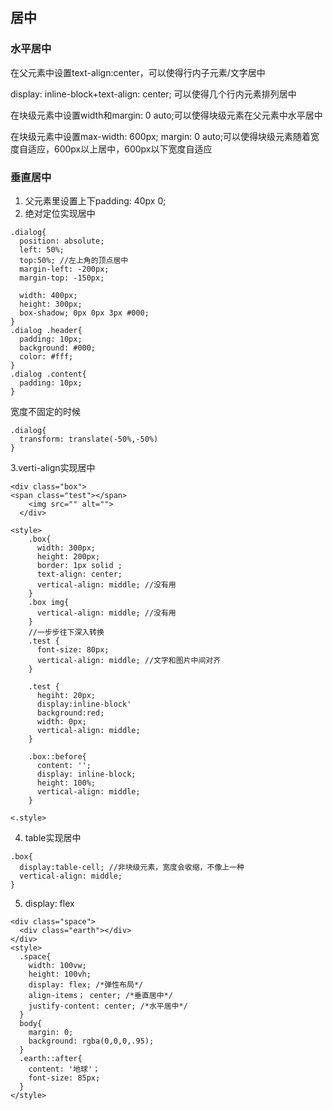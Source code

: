 ##  居中

### 水平居中

在父元素中设置text-align:center，可以使得行内子元素/文字居中

display: inline-block+text-align: center; 可以使得几个行内元素排列居中

在块级元素中设置width和margin: 0 auto;可以使得块级元素在父元素中水平居中

在块级元素中设置max-width: 600px; margin: 0 auto;可以使得块级元素随着宽度自适应，600px以上居中，600px以下宽度自适应

### 垂直居中

1. 父元素里设置上下padding: 40px 0;
2. 绝对定位实现居中
```
.dialog{
  position: absolute;
  left: 50%;
  top:50%; //左上角的顶点居中
  margin-left: -200px;
  margin-top: -150px;
  
  width: 400px;
  height: 300px;
  box-shadow; 0px 0px 3px #000;
}
.dialog .header{
  padding: 10px;
  background: #000;
  color: #fff;
}
.dialog .content{
  padding: 10px;
}
```
宽度不固定的时候
```
.dialog{
  transform: translate(-50%,-50%)
}
```
3.verti-align实现居中
```
<div class="box">
<span class="test"></span>
    <img src="" alt="">
  </div>

<style>
    .box{
      width: 300px;
      height: 200px;
      border: 1px solid ;
      text-align: center;
      vertical-align: middle; //没有用
    }
    .box img{
      vertical-align: middle; //没有用
    }
    //一步步往下深入转换
    .test {
      font-size: 80px;
      vertical-align: middle; //文字和图片中间对齐
    }  

    .test {
      hegiht: 20px;
      display:inline-block'
      background:red;
      width: 0px;
      vertical-align: middle;
    }

    .box::before{
      content: '';
      display: inline-block;
      height: 100%;
      vertical-align: middle;
    }
    
<.style>
```
4. table实现居中
```
.box{
  display:table-cell; //非块级元素，宽度会收缩，不像上一种
  vertical-align: middle;
}
```
5. display: flex

```
<div class="space">
  <div class="earth"></div>
</div>
<style>
  .space{
    width: 100vw;
    height: 100vh;
    display: flex; /*弹性布局*/
    align-items； center; /*垂直居中*/
    justify-content: center; /*水平居中*/
  }
  body{
    margin: 0;
    background: rgba(0,0,0,.95);
  }
  .earth::after{
    content: '地球'；
    font-size: 85px;
  }
</style>
```